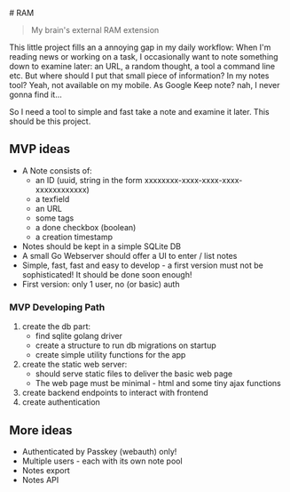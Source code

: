 # RAM

> My brain's external RAM extension

This little project fills an a annoying gap in my daily workflow: When I'm reading news or working on a task,
I occasionally want to note something down to examine later: an URL, a random thought, a tool a command line etc.
But where should I put that small piece of information? In my notes tool? Yeah, not available on my mobile. As Google Keep note?
nah, I never gonna find it... 

So I need a tool to simple and fast take a note and examine it later. This should be this project.


## MVP ideas

* A Note consists of:
  * an ID (uuid, string in the form xxxxxxxx-xxxx-xxxx-xxxx-xxxxxxxxxxxx)
  * a texfield
  * an URL
  * some tags
  * a done checkbox (boolean)
  * a creation timestamp
* Notes should be kept in a simple SQLite DB
* A small Go Webserver should offer a UI to enter / list notes
* Simple, fast, fast and easy to develop - a first version must not be sophisticated! It should be done soon enough!
* First version: only 1 user, no (or basic) auth

### MVP Developing Path

1. create the db part:
   * find sqlite golang driver
   * create a structure to run db migrations on startup
   * create simple utility functions for the app
2. create the static web server:
   * should serve static files to deliver the basic web page
   * The web page must be minimal - html and some tiny ajax functions
3. create backend endpoints to interact with frontend
4. create authentication

## More ideas

* Authenticated by Passkey (webauth) only!
* Multiple users - each with its own note pool
* Notes export
* Notes API


